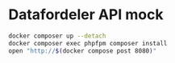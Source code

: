 # Datafordeler API mock

```sh
docker composer up --detach
docker composer exec phpfpm composer install
open "http://$(docker compose post 8080)"
```
